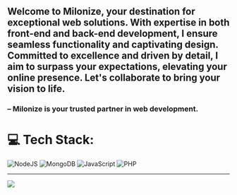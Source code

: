 ## Welcome to Milonize, your destination for exceptional web solutions. With expertise in both front-end and back-end development, I ensure seamless functionality and captivating design. Committed to excellence and driven by detail, I aim to surpass your expectations, elevating your online presence. Let's collaborate to bring your vision to life.
### – Milonize is your trusted partner in web development.

# 💻 Tech Stack:
![NodeJS](https://img.shields.io/badge/node.js-6DA55F?style=for-the-badge&logo=node.js&logoColor=white) ![MongoDB](https://img.shields.io/badge/MongoDB-%234ea94b.svg?style=for-the-badge&logo=mongodb&logoColor=white) ![JavaScript](https://img.shields.io/badge/javascript-%23323330.svg?style=for-the-badge&logo=javascript&logoColor=%23F7DF1E) ![PHP](https://img.shields.io/badge/php-%23777BB4.svg?style=for-the-badge&logo=php&logoColor=white)

---
[![](https://visitcount.itsvg.in/api?id=milonize&icon=2&color=0)](https://visitcount.itsvg.in)

<!-- Proudly created with GPRM ( https://gprm.itsvg.in ) -->
